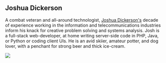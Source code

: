 
<div id="bio">
	<h2>Joshua Dickerson</h2>
	<p>
		A combat veteran and all-around technologist, <a href="https://github.com/JoshuaDickerson">Joshua Dickerson's</a> decade of experience working in the information and telecommunications industries inform his knack for creative problem solving and systems analysis. Josh is a full-stack web-developer, at home writing server-side code in PHP, Java, or Python or coding client UIs. He is an avid skiier, amateur potter, and dog lover, with a penchant for strong beer and thick ice-cream.
	</p>
	<img src="https://0.gravatar.com/avatar/2750ffaba64a53a41e5906b65d7563cc?s=250">
</div>